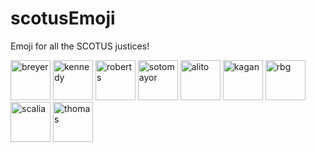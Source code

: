 # scotusEmoji
Emoji for all the SCOTUS justices!


<img src="breyer" height="64" width="64" alt="breyer"> <img src="kennedy" height="64" width="64" alt="kennedy"> <img src="roberts" height="64" width="64" alt="roberts"> <img src="sotomayor" height="64" width="64" alt="sotomayor"> <img src="alito" height="64" width="64" alt="alito"> <img src="kagan" height="64" width="64" alt="kagan"> <img src="rbg" height="64" width="64" alt="rbg"> <img src="scalia" height="64" width="64" alt="scalia"> <img src="thomas" height="64" width="64" alt="thomas"> 